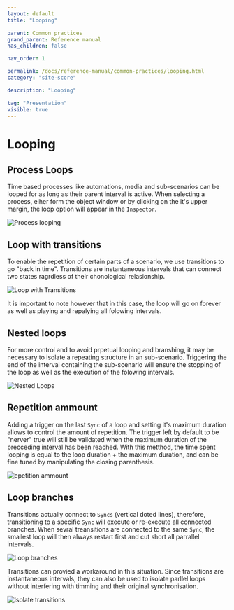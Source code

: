 ```yaml
---
layout: default
title: "Looping"

parent: Common practices
grand_parent: Reference manual
has_children: false

nav_order: 1

permalink: /docs/reference-manual/common-practices/looping.html
category: "site-score"

description: "Looping"

tag: "Presentation"
visible: true
---
```


# Looping

## Process Loops

Time based processes like automations, media and sub-scenarios can be looped for as long as their parent interval is active. When selecting a process, eiher form the object window or by clicking on the it's upper margin, the loop option will appear in the `Inspector`.

![Process looping](/score-docs/assets/images/reference-manual/common-practices/loopProcess.gif "Process looping")

## Loop with transitions

To enable the repetition of certain parts of a scenario, we use transitions to go "back in time". Transitions are instantaneous intervals that can connect two states ragrdless of their chonological relasionship. 

![Loop with Transitions](/score-docs/assets/images/reference-manual/common-practices/loopStructure.gif "Loop with transitions")

It is important to note however that in this case, the loop will go on forever as well as playing and repalying all folowing intervals.

## Nested loops

For more control and to avoid prpetual looping and branshing, it may be necessary to isolate a repeating structure in an sub-scenario. Triggering the end of the interval containing the sub-scenario will ensure the stopping of the loop as well as the execution of the folowing intervals.

![Nested Loops](/score-docs/assets/images/reference-manual/common-practices/nestedLoop.gif "Nested loop")

## Repetition ammount

Adding a trigger on the last `Sync` of a loop and setting it's maximum duration allows to control the amount of repetition. The trigger left by default to be "nerver" true will still be vaildated when the maximum duration of the precceding interval has been reached. With this metthod, the time spent looping is equal to the loop duration + the maximum duration, and can be fine tuned by manipulating the closing parenthesis.

![epetition ammount](/score-docs/assets/images/reference-manual/common-practices/repetition-ammount.gif "repetition ammount")

## Loop branches 

Transitions actually connect to `Syncs` (vertical doted lines), therefore, transitioning to a specific `Sync` will execute or re-execute all connected branches. When sevral treansitions are connected to the same `Sync`, the smallest loop will then always restart first and cut short all parrallel intervals.

![Loop branches](/score-docs/assets/images/reference-manual/common-practices/loopBranches.gif "Loop branches")

Transitions can provied a workaround in this situation. Since transitions are instantaneous intervals, they can also be used to isolate parllel loops without interfering with timming and their original synchronisation.

![Isolate transitions](/score-docs/assets/images/reference-manual/common-practices/isolateTransitions.gif "Isolate transitions")
